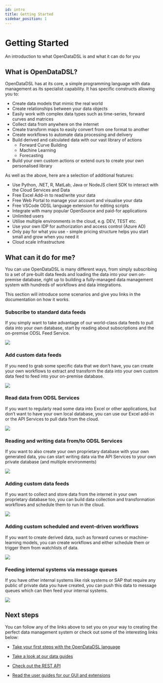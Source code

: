 ```yaml
---
id: intro
title: Getting Started
sidebar_position: 1
---
```


Getting Started
===============================

An introduction to what OpenDataDSL is and what it can do for you

## What is OpenDataDSL?

OpenDataDSL has at its core, a simple programming language with data management as its specialist capability. It has specific constructs allowing you to:

*   Create data models that mimic the real world    
*   Create relationships between your data objects    
*   Easily work with complex data types such as time-series, forward curves and matrices
*   Collect data from anywhere on the internet
*   Create transform maps to easily convert from one format to another
*   Create workflows to automate data processing and delivery
*   Build derived and calculated data with our vast library of actions
    *   Forward Curve Building
    *   Machine Learning
    *   Forecasting
*   Build your own custom actions or extend ours to create your own personalised library

As well as the above, here are a selection of additional features:

*   Use Python, .NET, R, MatLab, Java or NodeJS client SDK to interact with the Cloud Services and Data
*   Free Excel Add-in to read/write your data
*   Free Web Portal to manage your account and visualise your data
*   Free VSCode ODSL language extension for editing scripts
*   Integrate with many popular OpenSource and paid-for applications
*   Unlimited users
*   Utilise multiple environments in the cloud, e.g. DEV, TEST etc.
*   Use your own IDP for authorization and access control (Azure AD)
*   Only pay for what you use - simple pricing structure helps you start small and grow when you need it
*   Cloud scale infrastructure
    

## What can it do for me?


You can use OpenDataDSL is many different ways, from simply subscribing to a set of pre-built data feeds and loading the data into your own on-premise database, right up to building a fully-managed data management system with hundreds of workflows and data integrations.

This section will introduce some scenarios and give you links in the documentation on how it works.

### Subscribe to standard data feeds

If you simply want to take advantage of our world-class data feeds to pull data into your own database, start by reading about subscriptions and the on-premise ODSL Feed Service.

![](/attachments/8978718/8913193.png)

### Add custom data feeds

If you need to grab some specific data that we don’t have, you can create your own workflows to extract and transform the data into your own custom data feed to feed into your on-premise database.

![](/attachments/8978718/8913199.png)

### Read data from ODSL Services

If you want to regularly read some data into Excel or other applications, but don’t want to have your own local database, you can use our Excel add-in or the API Services to pull data from the cloud.

![](/attachments/8978718/8945906.png)

### Reading and writing data from/to ODSL Services

If you want to also create your own proprietary database with your own generated data, you can start writing data via the API Services to your own private database (and multiple environments)

![](/attachments/8978718/8945916.png)

### Adding custom data feeds

If you want to collect and store data from the internet in your own proprietary database too, you can build data collection and transformation workflows and schedule them to run in the cloud.

![](/attachments/8978718/8913213.png)

### Adding custom scheduled and event-driven workflows

If you want to create derived data, such as forward curves or machine-learning models, you can create workflows and either schedule them or trigger them from watchlists of data.

![](/attachments/8978718/8913225.png)

### Feeding internal systems via message queues

If you have other internal systems like risk systems or SAP that require any public of private data you have created, you can push this data to message queues which can then feed your internal systems.

![](/attachments/8978718/9011498.png)

## Next steps

You can follow any of the links above to set you on your way to creating the perfect data management system or check out some of the interesting links below:

*   [Take your first steps with the OpenDataDSL language](Getting-started-with-ODSL_33242.html)
    
*   [Take a look at our data guides](Data-Guides_36864001.html)
    
*   [Check out the REST API](Services-REST-API-Guide_2719745.html)
    
*   [Read the user guides for our GUI and extensions](User-Guides_65601.html)
    
